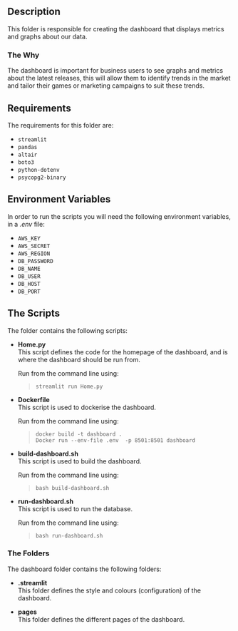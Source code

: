 ## Description

This folder is responsible for creating the dashboard that displays metrics and graphs about our data.  

### The Why
The dashboard is important for business users to see graphs and metrics about the latest releases, this will allow them to identify trends in the market and tailor their games or marketing campaigns to suit these trends.


## Requirements
The requirements for this folder are:
- ```streamlit```
- ```pandas```
- ```altair```
- ```boto3```
- ```python-dotenv```
- ```psycopg2-binary```



## Environment Variables
In order to run the scripts you will need the following environment variables, in a *.env* file:


- ```AWS_KEY```
- ```AWS_SECRET```
- ```AWS_REGION```
- ```DB_PASSWORD```
- ```DB_NAME```
- ```DB_USER```
- ```DB_HOST```
- ```DB_PORT```


## The Scripts
The folder contains the following scripts:

- **Home.py**  
This script defines the code for the homepage of the dashboard, and is where the dashboard should be run from.  

   Run from the command line using: 
  >```streamlit run Home.py```
  
- **Dockerfile**  
This script is used to dockerise the dashboard.  
  
  Run from the command line using: 
  >```docker build -t dashboard .```   
  >```Docker run --env-file .env  -p 8501:8501 dashboard```


- **build-dashboard.sh**  
This script is used to build the dashboard.  
  
  Run from the command line using: 
  >```bash build-dashboard.sh```
  
- **run-dashboard.sh**  
This script is used to run the database.  
  
  Run from the command line using:
  >```bash run-dashboard.sh```



### The Folders
The dashboard folder contains the following folders:

- **.streamlit**  
This folder defines the style and colours (configuration) of the dashboard.  


  
- **pages**  
This folder defines the different pages of the dashboard.